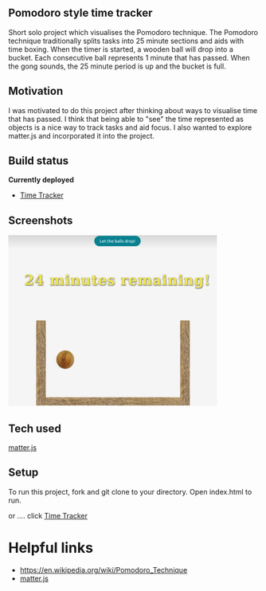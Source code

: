 ## Pomodoro style time tracker

Short solo project which visualises the Pomodoro technique. The Pomodoro technique traditionally splits tasks into 25 minute sections and aids with time boxing. When the timer is started, a wooden ball will drop into a bucket. Each consecutive ball represents 1 minute that has passed. When the gong sounds, the 25 minute period is up and the bucket is full.


## Motivation

I was motivated to do this project after thinking about ways to visualise time that has passed. I think that being able to "see" the time represented as objects is a nice way to track tasks and aid focus. I also wanted to explore matter.js and incorporated it into the project. 

## Build status

<b>Currently deployed </b>
- [Time Tracker](https://time-tracker-lake.now.sh)


## Screenshots
![screenshot of 24 minutes remaining](img/24-minutes.png)

## Tech used

[matter.js](https://brm.io/matter-js)


## Setup
To run this project, fork and git clone to your directory.
Open index.html to run.

or .... click [Time Tracker](https://time-tracker-lake.now.sh)


# Helpful links

- https://en.wikipedia.org/wiki/Pomodoro_Technique
- [matter.js](https://brm.io/matter-js)

